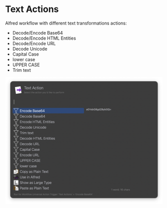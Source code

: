 Text Actions
============

Alfred workflow with different text transformations actions:
- Decode/Encode Base64
- Decode/Encode HTML Entities
- Decode/Encode URL
- Decode Unicode
- Capital Case
- lower case
- UPPER CASE
- Trim text

![Screenshot](screen.png)
